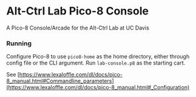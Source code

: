 # Alt-Ctrl Lab Pico-8 Console
A Pico-8 Console/Arcade for the Alt-Ctrl Lab at UC Davis

### Running
Configure Pico-8 to use `pico8-home` as the home directory, either through config file or the CLI argument. Run `lab-console.p8` as the starting cart.

See [https://www.lexaloffle.com/dl/docs/pico-8_manual.html#Commandline_parameters](https://www.lexaloffle.com/dl/docs/pico-8_manual.html#_Configuration)
